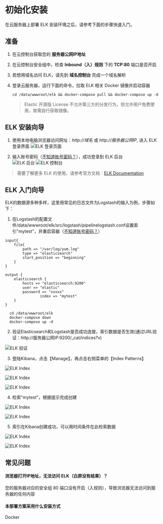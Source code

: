 # 初始化安装

在云服务器上部署 ELK 安装环境之后，请参考下面的步骤快速入门。

## 准备

1. 在云控制台获取您的 **服务器公网IP地址** 
2. 在云控制台安全组中，检查 **Inbound（入）规则** 下的 **TCP:80** 端口是否开启
3. 若想用域名访问 ELK，请先到 **域名控制台** 完成一个域名解析
4. 登录云服务器，运行下面的命令，拉取 ELK 相关 Docker 镜像并启动容器
   ```
   cd /data/wwwroot/elk && docker-compose pull && docker-compose up -d
   ```

   > Elastic 开源版 License 不允许第三方的分发行为，但允许用户免费使用，故需自行获取镜像。

## ELK 安装向导

1. 使用本地电脑浏览器访问网址：*http://域名* 或 *http://服务器公网IP*, 进入 ELK 登录界面
   ![ELK 登录页面](https://libs.websoft9.com/Websoft9/DocsPicture/zh/elk/elk-login-websoft9.png)

2. 输入账号密码（[不知道账号密码？](/zh/stack-accounts.md#elk)），成功登录到 ELK 后台  
   ![ELK 后台](https://libs.websoft9.com/Websoft9/DocsPicture/zh/elk/elk-bkreminder-websoft9.png)
   ![ELK 控制台](https://libs.websoft9.com/Websoft9/DocsPicture/zh/elk/elk-dashboard-websoft9.png)

> 需要了解更多 ELK 的使用，请参考官方文档：[ELK Documentation](https://www.elk.com/documentation.html)

## ELK 入门向导

ELK的数据源多种多样，这里用常见的日志文件为Logstash的输入为例，步骤如下：

1. 在Logstash的配置文件/data/wwwroot/elk/src/logstash/pipelinelogstash.conf设置索引"mytest"，并重启容器（[不知道账号密码？](/zh/stack-accounts.md#elk)）
```
input{
    file{
        path => "/var/log/yum.log"
        type => "elasticsearch"
        start_position => "beginning"
    }
}

output {
	elasticsearch {
		hosts => "elasticsearch:9200"
		user => "elastic"
		password => "xxxxx"
                index => "mytest"
	}
}
```

```
  cd /data/wwwroot/elk
  docker-compose down
  docker-compose up -d
```

2. 验证Elasticsearch和Logstash是否成功连接，索引数据是否生效(通过URL验证：http://服务器公网IP:9200/_cat/indices?v)
  
  ![ELK 验证](https://libs.websoft9.com/Websoft9/DocsPicture/zh/elk/elk-wizardindex-websoft9.png)
  
3. 登陆Kibana，点击【Manage】，再点击右侧菜单的【Index Patterns】
  
  ![ELK Index](https://libs.websoft9.com/Websoft9/DocsPicture/zh/elk/elk-wizard1-websoft9.png)

  ![ELK Index](https://libs.websoft9.com/Websoft9/DocsPicture/zh/elk/elk-wizard2-websoft9.png)
  
  ![ELK Index](https://libs.websoft9.com/Websoft9/DocsPicture/zh/elk/elk-wizard3-websoft9.png)

4. 检索"mytest"，根据提示完成创建

  ![ELK Index](https://libs.websoft9.com/Websoft9/DocsPicture/zh/elk/elk-wizard4-websoft9.png)
  
  ![ELK Index](https://libs.websoft9.com/Websoft9/DocsPicture/zh/elk/elk-wizard5-websoft9.png)
  
5. 索引在Kibana创建成功，可以用时间条件在此检索数据

  ![ELK Index](https://libs.websoft9.com/Websoft9/DocsPicture/zh/elk/elk-wizard6-websoft9.png)
  
  ![ELK Index](https://libs.websoft9.com/Websoft9/DocsPicture/zh/elk/elk-wizard7-websoft9.png)

## 常见问题

#### 浏览器打开IP地址，无法访问 ELK（白屏没有结果）？

您的服务器对应的安全组 80 端口没有开启（入规则），导致浏览器无法访问到服务器的任何内容

#### 本部署方案采用什么安装方式

Docker
